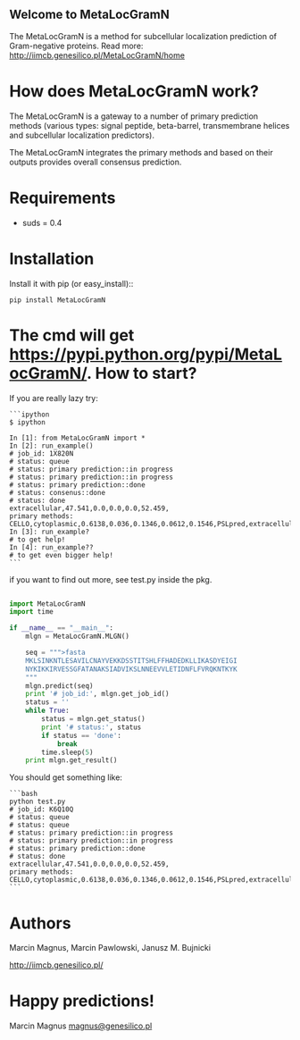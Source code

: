 Welcome to MetaLocGramN
---------------

The MetaLocGramN is a method for subcellular localization prediction of Gram-negative proteins. 
Read more: http://iimcb.genesilico.pl/MetaLocGramN/home

How does MetaLocGramN work?
==================================================

The MetaLocGramN is a gateway to a number of primary prediction methods (various types: signal peptide, beta-barrel, transmembrane helices and subcellular localization predictors).

The MetaLocGramN integrates the primary methods and based on their outputs provides overall consensus prediction. 

Requirements
============

* suds = 0.4

Installation
============

Install it with pip (or easy_install)::

	pip install MetaLocGramN

The cmd will get <https://pypi.python.org/pypi/MetaLocGramN/>.
How to start?
==================================================
If you are really lazy try:
       
    ```ipython
	$ ipython
        
	In [1]: from MetaLocGramN import *
	In [2]: run_example()
	# job_id: 1X820N
	# status: queue
	# status: primary prediction::in progress
	# status: primary prediction::in progress
	# status: primary prediction::done
	# status: consenus::done
	# status: done
	extracellular,47.541,0.0,0.0,0.0,52.459,
	primary methods: CELLO,cytoplasmic,0.6138,0.036,0.1346,0.0612,0.1546,PSLpred,extracellular,0.2,0.531,PSORTb3,unknown,0.2,0.2,0.2,0.2,0.2,SosuiGramN,cytoplasmic
	In [3]: run_example?
	# to get help!
	In [4]: run_example??
	# to get even bigger help!
	```

if you want to find out more, see test.py inside the pkg.

```python

import MetaLocGramN
import time

if __name__ == "__main__":
	mlgn = MetaLocGramN.MLGN()

	seq = """>fasta
	MKLSINKNTLESAVILCNAYVEKKDSSTITSHLFFHADEDKLLIKASDYEIGI
	NYKIKKIRVESSGFATANAKSIADVIKSLNNEEVVLETIDNFLFVRQKNTKYK
	"""
	mlgn.predict(seq)
	print '# job_id:', mlgn.get_job_id()
	status = ''
	while True:
	    status = mlgn.get_status()
	    print '# status:', status
	    if status == 'done':
	        break
	    time.sleep(5)
	print mlgn.get_result()
```

You should get something like:

	```bash
	python test.py
	# job_id: K6Q10Q
	# status: queue
	# status: queue
	# status: primary prediction::in progress
	# status: primary prediction::in progress
	# status: primary prediction::done
	# status: done
	extracellular,47.541,0.0,0.0,0.0,52.459,
	primary methods: CELLO,cytoplasmic,0.6138,0.036,0.1346,0.0612,0.1546,PSLpred,extracellular,0.2,0.531,PSORTb3,unknown,0.2,0.2,0.2,0.2,0.2,SosuiGramN,cytoplasmic
	```
	
Authors
==================================================

Marcin Magnus,
Marcin Pawlowski,
Janusz M. Bujnicki

http://iimcb.genesilico.pl/


Happy predictions!
==================================================

Marcin Magnus magnus@genesilico.pl

